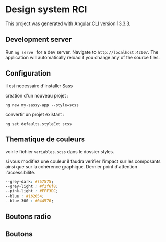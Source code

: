 # Design system RCI

This project was generated with [Angular CLI](https://github.com/angular/angular-cli) version 13.3.3.

## Development server

Run `ng serve ` for a dev server. Navigate to `http://localhost:4200/`. The application will automatically reload if you change any of the source files.

## Configuration 

il est necessaire d'installer Sass

creation d'un nouveau projet : 

```ng new my-sassy-app --style=scss```

convertir un projet existant : 

```ng set defaults.styleExt scss```


## Thematique de couleurs

voir le fichier `variables.scss` dans le dossier styles.

si vous modifiez une couleur il faudra verifier l'impact sur les composants ainsi que sur la cohérence graphique.
Dernier point d'attention l'accessibilité.

```css
--grey-dark: #757575; 
--grey-light : #f2f6f8;
--pink-light : #FFF3DC;
--blue : #1b2654;
--blue-300 : #044570;

```

## Boutons radio


## Boutons


## 








